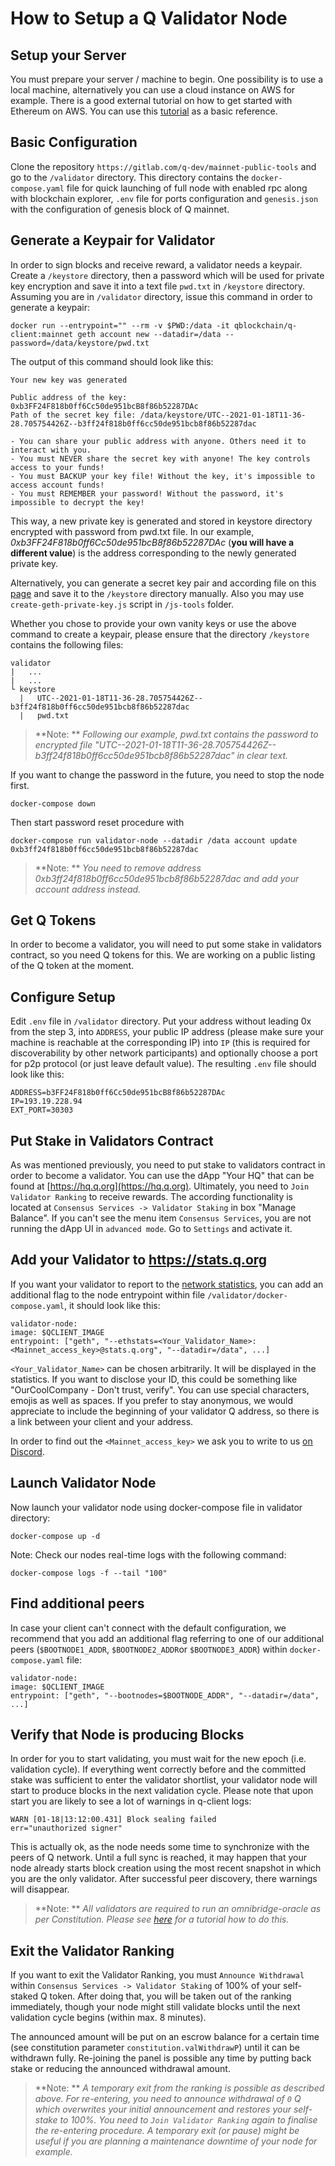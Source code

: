 # How to Setup a Q Validator Node

## Setup your Server

You must prepare your server / machine to begin. One possibility is to use a local machine, alternatively you can use a cloud instance on AWS for example. There is a good external tutorial on how to get started with Ethereum on AWS. You can use this [tutorial](https://medium.com/@pilankar.akshay3/how-to-setup-a-ethereum-poa-private-proof-of-authority-ethereum-network-network-on-amazon-aws-5fdf56d2ad93) as a basic reference.

## Basic Configuration

Clone the repository `https://gitlab.com/q-dev/mainnet-public-tools` and go to the `/validator` directory. This directory contains the `docker-compose.yaml` file for quick launching of full node with enabled rpc along with blockchain explorer, `.env` file for ports configuration and `genesis.json` with the configuration of genesis block of Q mainnet.

## Generate a Keypair for Validator

In order to sign blocks and receive reward, a validator needs a keypair.
Create a `/keystore` directory, then a password which will be used for private key encryption and save it into a text file `pwd.txt` in `/keystore` directory.
Assuming you are in `/validator` directory, issue this command in order to generate a keypair:  

    docker run --entrypoint="" --rm -v $PWD:/data -it qblockchain/q-client:mainnet geth account new --datadir=/data --password=/data/keystore/pwd.txt

The output of this command should look like this:

    Your new key was generated

    Public address of the key:   0xb3FF24F818b0ff6Cc50de951bcB8f86b52287DAc
    Path of the secret key file: /data/keystore/UTC--2021-01-18T11-36-28.705754426Z--b3ff24f818b0ff6cc50de951bcb8f86b52287dac

    - You can share your public address with anyone. Others need it to interact with you.
    - You must NEVER share the secret key with anyone! The key controls access to your funds!
    - You must BACKUP your key file! Without the key, it's impossible to access account funds!
    - You must REMEMBER your password! Without the password, it's impossible to decrypt the key!

This way, a new private key is generated and stored in keystore directory encrypted with password from pwd.txt file. In our example, *0xb3FF24F818b0ff6Cc50de951bcB8f86b52287DAc* (**you will have a different value**) is the address corresponding to the newly generated private key.

Alternatively, you can generate a secret key pair and according file on this [page](https://vanity-eth.tk/) and save it to the `/keystore` directory manually.
Also you may use `create-geth-private-key.js` script in `/js-tools` folder.

Whether you chose to provide your own vanity keys or use the above command to create a keypair, please ensure that the directory `/keystore` contains the following files:

    validator
    |   ...
    |   ...
    └ keystore
      |   UTC--2021-01-18T11-36-28.705754426Z--b3ff24f818b0ff6cc50de951bcb8f86b52287dac
      |   pwd.txt

> **Note: ** *Following our example, pwd.txt contains the password to encrypted file "UTC--2021-01-18T11-36-28.705754426Z--b3ff24f818b0ff6cc50de951bcb8f86b52287dac" in clear text.*

If you want to change the password in the future, you need to stop the node first.

    docker-compose down

Then start password reset procedure with

    docker-compose run validator-node --datadir /data account update 0xb3ff24f818b0ff6cc50de951bcb8f86b52287dac

> **Note: ** *You need to remove address _0xb3ff24f818b0ff6cc50de951bcb8f86b52287dac_ and add your account address instead.*

## Get Q Tokens

In order to become a validator, you will need to put some stake in validators contract, so you need Q tokens for this. We are working on a public listing of the Q token at the moment.

## Configure Setup

Edit `.env` file in `/validator` directory. Put your address without leading 0x from the step 3, into `ADDRESS`, your public IP address (please make sure your machine is reachable at the corresponding IP) into `IP` (this is required for discoverability by other network participants) and optionally choose a port for p2p protocol (or just leave default value). The resulting `.env` file should look like this:

    ADDRESS=b3FF24F818b0ff6Cc50de951bcB8f86b52287DAc
    IP=193.19.228.94
    EXT_PORT=30303

## Put Stake in Validators Contract

As was mentioned previously, you need to put stake to validators contract in order to become a validator. You can use the dApp "Your HQ" that can be found at [https://hq.q.org](https://hq.q.org). Ultimately, you need to `Join Validator Ranking` to receive rewards. The according functionality is located at `Consensus Services -> Validator Staking` in box "Manage Balance". If you can't see the menu item `Consensus Services`, you are not running the dApp UI in `advanced mode`. Go to `Settings` and activate it.

## Add your Validator to https://stats.q.org

If you want your validator to report to the [network statistics](https://stats.q.org), you can add an additional flag to the node entrypoint within file `/validator/docker-compose.yaml`, it should look like this:

    validator-node:
    image: $QCLIENT_IMAGE
    entrypoint: ["geth", "--ethstats=<Your_Validator_Name>:<Mainnet_access_key>@stats.q.org", "--datadir=/data", ...]

`<Your_Validator_Name>` can be chosen arbitrarily. It will be displayed in the statistics. If you want to disclose your ID, this could be something like "OurCoolCompany - Don't trust, verify". You can use special characters, emojis as well as spaces. If you prefer to stay anonymous, we would appreciate to include the beginning of your validator Q address, so there is a link between your client and your address.

In order to find out the `<Mainnet_access_key>` we ask you to write to us [on Discord](https://discord.gg/YTgkvJvZGD).

## Launch Validator Node

Now launch your validator node using docker-compose file in validator directory:

`docker-compose up -d`

Note: Check our nodes real-time logs with the following command:

`docker-compose logs -f --tail "100"`

## Find additional peers

In case your client can't connect with the default configuration, we recommend that you add an additional flag referring to one of our additional peers (`$BOOTNODE1_ADDR`, `$BOOTNODE2_ADDR`or `$BOOTNODE3_ADDR`) within `docker-compose.yaml` file:

    validator-node:
    image: $QCLIENT_IMAGE
    entrypoint: ["geth", "--bootnodes=$BOOTNODE_ADDR", "--datadir=/data", ...]

## Verify that Node is producing Blocks

In order for you to start validating, you must wait for the new epoch (i.e. validation cycle). If everything went correctly before and the committed stake was sufficient to enter the validator shortlist, your validator node will start to produce blocks in the next validation cycle.
Please note that upon start you are likely to see a lot of warnings in q-client logs:

    WARN [01-18|13:12:00.431] Block sealing failed          err="unauthorized signer"

This is actually ok, as the node needs some time to synchronize with the peers of Q network. Until a full sync is reached, it may happen that your node already starts block creation using the most recent snapshot in which you are the only validator. After successful peer discovery, there warnings will disappear.

  > **Note: ** *All validators are required to run an omnibridge-oracle as per Constitution. Please see [here](how-to-setup-omnibridge.md#Configure-OmniBridge-oracle) for a tutorial how to do this.*

## Exit the Validator Ranking

If you want to exit the Validator Ranking, you must `Announce Withdrawal` within `Consensus Services -> Validator Staking` of 100% of your self-staked Q token. After doing that, you will be taken out of the ranking immediately, though your node might still validate blocks until the next validation cycle begins (within max. 8 minutes).

The announced amount will be put on an escrow balance for a certain time (see constitution parameter `constitution.valWithdrawP`) until it can be withdrawn fully. Re-joining the panel is possible any time by putting back stake or reducing the announced withdrawal amount.

  > **Note: ** *A temporary exit from the ranking is possible as described above. For re-entering, you need to announce withdrawal of `0` Q which overwrites your initial announcement and restores your self-stake to 100%. You need to `Join Validator Ranking` again to finalise the re-entering procedure. A temporary exit (or pause) might be useful if you are planning a maintenance downtime of your node for example.*
